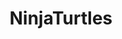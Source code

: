 ---
title: NinjaTurtles
id: NinjaTurtles
desc : Introduction to Programming Techniques Using a Simplified Interactive Game Development Experience
github: https://github.com/TAP-GGC/NinjaTurtles
students: [
  "Anh Tang",
  "Julissa Valdez-Ramos",
  "Jean Makita Mbama"
]
instructors: [
  "Dr. Cindy Robertson",
  "Dr. Anca Doloc-Mihu"
] 
techs: [
  "Computers",
  "Scartch.com",
  "Makey Makey",
  "conductive materials",
  "bananas",
  "Play-Doh",
  "other techs"
]
videos: [https://www.youtube.com/watch?v=mA80Aa55t-U]
events: [
    "Tap Expo", 
    "Atlanta Science Festival",
    "Super Saturday Series (S3)",
    "Class Workshops"
]
semester: spring
year: 2024
levels: [
  "k-12",
  "non-Stem",
  "undergraduate",
  "middle-school",
  "college"
] 
difficulty: [
  "beginner"
] 
durationMins: [
  60
]
publishedDate: 2024-04-11
relatedIds: [
  "https://github.com/TAP-GGC/MonsterMakey"
]
image: ./ninjaturtlesGroupPhoto.png
imageTeam: ./ninjaturtlesGroupPhoto.png
---